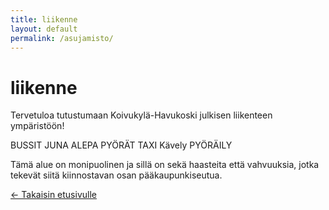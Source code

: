 ```yaml
---
title: liikenne
layout: default
permalink: /asujamisto/
---
```


# liikenne

Tervetuloa tutustumaan Koivukylä-Havukoski julkisen liikenteen ympäristöön!

BUSSIT
JUNA
ALEPA PYÖRÄT
TAXI
Kävely
PYÖRÄILY

Tämä alue on monipuolinen ja sillä on sekä haasteita että vahvuuksia, jotka tekevät siitä kiinnostavan osan pääkaupunkiseutua.

[← Takaisin etusivulle](/)
